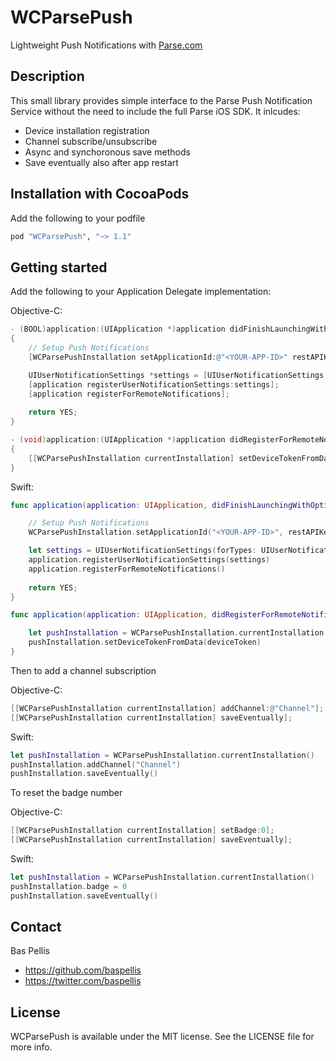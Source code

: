 WCParsePush
===========

Lightweight Push Notifications with [Parse.com](https://parse.com)

## Description

This small library provides simple interface to the Parse Push Notification Service without the need to include the full Parse iOS SDK. It inlcudes:

- Device installation registration
- Channel subscribe/unsubscribe
- Async and synchoronous save methods
- Save eventually also after app restart

## Installation with CocoaPods

Add the following to your podfile

```ruby
pod "WCParsePush", "~> 1.1"
```

## Getting started

Add the following to your Application Delegate implementation:

Objective-C:
```objective-c
- (BOOL)application:(UIApplication *)application didFinishLaunchingWithOptions:(NSDictionary *)launchOptions
{
    // Setup Push Notifications
    [WCParsePushInstallation setApplicationId:@"<YOUR-APP-ID>" restAPIKey:@"<YOUR-REST-API_KEY>"];

  	UIUserNotificationSettings *settings = [UIUserNotificationSettings settingsForTypes:UIUserNotificationTypeAlert | UIUserNotificationTypeBadge | UIUserNotificationTypeSound categories:nil];
  	[application registerUserNotificationSettings:settings];
    [application registerForRemoteNotifications];
    
    return YES;
}

- (void)application:(UIApplication *)application didRegisterForRemoteNotificationsWithDeviceToken:(NSData *)deviceToken
{
    [[WCParsePushInstallation currentInstallation] setDeviceTokenFromData:deviceToken];    
}
```
Swift:
```swift
func application(application: UIApplication, didFinishLaunchingWithOptions launchOptions: [NSObject: AnyObject]?) -> Bool {

    // Setup Push Notifications
    WCParsePushInstallation.setApplicationId("<YOUR-APP-ID>", restAPIKey: "<YOUR-REST-API_KEY>")

	let settings = UIUserNotificationSettings(forTypes: UIUserNotificationType.Alert | UIUserNotificationType.Badge | UIUserNotificationType.Sound, categories: nil)
    application.registerUserNotificationSettings(settings)
    application.registerForRemoteNotifications()
    
    return YES;
}

func application(application: UIApplication, didRegisterForRemoteNotificationsWithDeviceToken deviceToken: NSData) {

    let pushInstallation = WCParsePushInstallation.currentInstallation()
    pushInstallation.setDeviceTokenFromData(deviceToken)
}
```

Then to add a channel subscription

Objective-C:
```objective-c
[[WCParsePushInstallation currentInstallation] addChannel:@"Channel"];
[[WCParsePushInstallation currentInstallation] saveEventually];
```
Swift:
```swift
let pushInstallation = WCParsePushInstallation.currentInstallation()
pushInstallation.addChannel("Channel")
pushInstallation.saveEventually()
```

To reset the badge number

Objective-C:
```objective-c
[[WCParsePushInstallation currentInstallation] setBadge:0];
[[WCParsePushInstallation currentInstallation] saveEventually];
```
Swift:
```swift
let pushInstallation = WCParsePushInstallation.currentInstallation()
pushInstallation.badge = 0
pushInstallation.saveEventually()
```

## Contact

Bas Pellis

- https://github.com/baspellis
- https://twitter.com/baspellis

## License

WCParsePush is available under the MIT license. See the LICENSE file for more info.